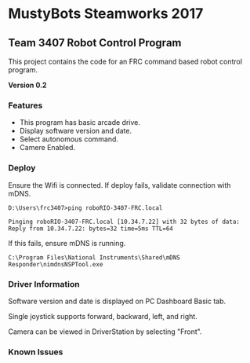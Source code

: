 # MustyBots Steamworks 2017 #

## Team 3407 Robot Control Program ##

This project contains the code for an FRC command based robot control program.

**Version 0.2**

### Features ###

- This program has basic arcade drive.  
- Display software version and date.
- Select autonomous command.
- Camere Enabled.


### Deploy ###

Ensure the Wifi is connected.  If deploy fails, validate connection with mDNS.

    D:\Users\frc3407>ping roboRIO-3407-FRC.local
    
    Pinging roboRIO-3407-FRC.local [10.34.7.22] with 32 bytes of data:
    Reply from 10.34.7.22: bytes=32 time=5ms TTL=64

If this fails, ensure mDNS is running.


    C:\Program Files\National Instruments\Shared\mDNS Responder\nimdnsNSPTool.exe


### Driver Information ###

Software version and date is displayed on PC Dashboard Basic tab. 

Single joystick supports forward, backward, left, and right.

Camera can be viewed in DriverStation by selecting "Front".

### Known Issues ###